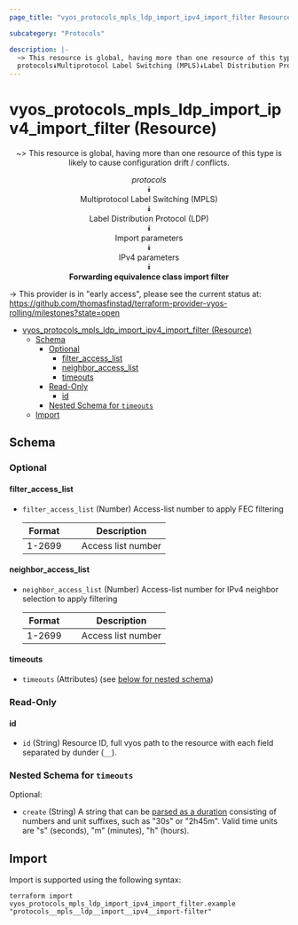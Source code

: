 ```yaml
---
page_title: "vyos_protocols_mpls_ldp_import_ipv4_import_filter Resource - vyos"

subcategory: "Protocols"

description: |-
  ~> This resource is global, having more than one resource of this type is likely to cause configuration drift / conflicts.
  protocols⯯Multiprotocol Label Switching (MPLS)⯯Label Distribution Protocol (LDP)⯯Import parameters⯯IPv4 parameters⯯Forwarding equivalence class import filter
---
```


# vyos_protocols_mpls_ldp_import_ipv4_import_filter (Resource)
<center>

~> This resource is global, having more than one resource of this type is likely to cause configuration drift / conflicts.

*protocols*  
⯯  
Multiprotocol Label Switching (MPLS)  
⯯  
Label Distribution Protocol (LDP)  
⯯  
Import parameters  
⯯  
IPv4 parameters  
⯯  
**Forwarding equivalence class import filter**


</center>

-> This provider is in "early access", please see the current status at: https://github.com/thomasfinstad/terraform-provider-vyos-rolling/milestones?state=open

<!--TOC-->

- [vyos_protocols_mpls_ldp_import_ipv4_import_filter (Resource)](#vyos_protocols_mpls_ldp_import_ipv4_import_filter-resource)
  - [Schema](#schema)
    - [Optional](#optional)
      - [filter_access_list](#filter_access_list)
      - [neighbor_access_list](#neighbor_access_list)
      - [timeouts](#timeouts)
    - [Read-Only](#read-only)
      - [id](#id)
    - [Nested Schema for `timeouts`](#nested-schema-for-timeouts)
  - [Import](#import)

<!--TOC-->

<!-- schema generated by tfplugindocs -->
## Schema

### Optional

#### filter_access_list
- `filter_access_list` (Number) Access-list number to apply FEC filtering

    |  Format  &emsp;|  Description         |
    |----------|----------------------|
    |  1-2699  &emsp;|  Access list number  |
#### neighbor_access_list
- `neighbor_access_list` (Number) Access-list number for IPv4 neighbor selection to apply filtering

    |  Format  &emsp;|  Description         |
    |----------|----------------------|
    |  1-2699  &emsp;|  Access list number  |
#### timeouts
- `timeouts` (Attributes) (see [below for nested schema](#nestedatt--timeouts))

### Read-Only

#### id
- `id` (String) Resource ID, full vyos path to the resource with each field separated by dunder (`__`).

<a id="nestedatt--timeouts"></a>
### Nested Schema for `timeouts`

Optional:

- `create` (String) A string that can be [parsed as a duration](https://pkg.go.dev/time#ParseDuration) consisting of numbers and unit suffixes, such as &#34;30s&#34; or &#34;2h45m&#34;. Valid time units are &#34;s&#34; (seconds), &#34;m&#34; (minutes), &#34;h&#34; (hours).

## Import

Import is supported using the following syntax:

```shell
terraform import vyos_protocols_mpls_ldp_import_ipv4_import_filter.example "protocols__mpls__ldp__import__ipv4__import-filter"
```
